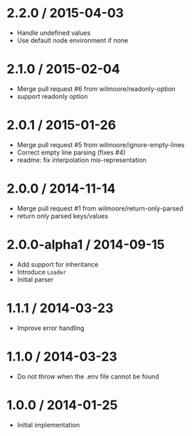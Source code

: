 
2.2.0 / 2015-04-03
==================

  * Handle undefined values
  * Use default node environment if none


2.1.0 / 2015-02-04
==================

 * Merge pull request #6 from wilmoore/readonly-option
 * support readonly option

2.0.1 / 2015-01-26
==================

 * Merge pull request #5 from wilmoore/ignore-empty-lines
 * Correct empty line parsing (fixes #4)
 * readme: fix interpolation mis-representation

2.0.0 / 2014-11-14
==================

 * Merge pull request #1 from wilmoore/return-only-parsed
 * return only parsed keys/values

2.0.0-alpha1 / 2014-09-15
==================

  * Add support for inheritance
  * Introduce `Loader`
  * Initial parser

1.1.1 / 2014-03-23
==================

  * Improve error handling

1.1.0 / 2014-03-23
==================

  * Do not throw when the .env file cannot be found

1.0.0 / 2014-01-25
==================

  * Initial implementation
